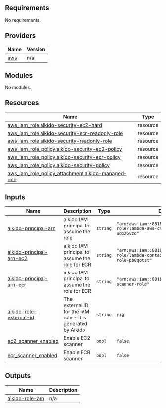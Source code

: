 ## Requirements

No requirements.

## Providers

| Name | Version |
|------|---------|
| <a name="provider_aws"></a> [aws](#provider\_aws) | n/a |

## Modules

No modules.

## Resources

| Name | Type |
|------|------|
| [aws_iam_role.aikido-security-ec2-hard](https://registry.terraform.io/providers/hashicorp/aws/latest/docs/resources/iam_role) | resource |
| [aws_iam_role.aikido-security-ecr-readonly-role](https://registry.terraform.io/providers/hashicorp/aws/latest/docs/resources/iam_role) | resource |
| [aws_iam_role.aikido-security-readonly-role](https://registry.terraform.io/providers/hashicorp/aws/latest/docs/resources/iam_role) | resource |
| [aws_iam_role_policy.aikido-security-ec2-policy](https://registry.terraform.io/providers/hashicorp/aws/latest/docs/resources/iam_role_policy) | resource |
| [aws_iam_role_policy.aikido-security-ecr-policy](https://registry.terraform.io/providers/hashicorp/aws/latest/docs/resources/iam_role_policy) | resource |
| [aws_iam_role_policy.aikido-security-policy](https://registry.terraform.io/providers/hashicorp/aws/latest/docs/resources/iam_role_policy) | resource |
| [aws_iam_role_policy_attachment.aikido-managed-role](https://registry.terraform.io/providers/hashicorp/aws/latest/docs/resources/iam_role_policy_attachment) | resource |

## Inputs

| Name | Description | Type | Default | Required |
|------|-------------|------|---------|:--------:|
| <a name="input_aikido-principal-arn"></a> [aikido-principal-arn](#input\_aikido-principal-arn) | aikido IAM principal to assume the role | `string` | `"arn:aws:iam::881830977366:role/service-role/lambda-aws-cloud-findings-role-uox26vzd"` | no |
| <a name="input_aikido-principal-arn-ec2"></a> [aikido-principal-arn-ec2](#input\_aikido-principal-arn-ec2) | aikido IAM principal to assume the role for ECR | `string` | `"arn:aws:iam::881830977366:role/service-role/lambda-container-image-scanner-role-pb0qotst"` | no |
| <a name="input_aikido-principal-arn-ecr"></a> [aikido-principal-arn-ecr](#input\_aikido-principal-arn-ecr) | aikido IAM principal to assume the role for ECR | `string` | `"arn:aws:iam::881830977366:role/aws-ebs-scanner-role"` | no |
| <a name="input_aikido-role-external-id"></a> [aikido-role-external-id](#input\_aikido-role-external-id) | The external ID for the IAM role - it is generated by Aikido | `string` | n/a | yes |
| <a name="input_ec2_scanner_enabled"></a> [ec2\_scanner\_enabled](#input\_ec2\_scanner\_enabled) | Enable EC2 scanner | `bool` | `false` | no |
| <a name="input_ecr_scanner_enabled"></a> [ecr\_scanner\_enabled](#input\_ecr\_scanner\_enabled) | Enable ECR scanner | `bool` | `false` | no |

## Outputs

| Name | Description |
|------|-------------|
| <a name="output_aikido-role-arn"></a> [aikido-role-arn](#output\_aikido-role-arn) | n/a |

